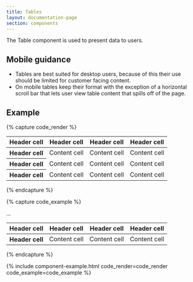 ```yaml
---
title: Tables
layout: documentation-page
section: components
---
```


The Table component is used to present data to users.

## Mobile guidance

- Tables are best suited for desktop users, because of this their use should be limited for customer facing content.
- On mobile tables keep their format with the exception of a horizontal scroll bar that lets user view table content that spills off of the page.

## Example

{% capture code_render %}
<div class="table-wrapper">
  <table class="table table-striped">
    <thead>
      <tr>
        <th scope="col">Header cell</th>
        <th scope="col">Header cell</th>
        <th scope="col">Header cell</th>
        <th scope="col">Header cell</th>
      </tr>
    </thead>
    <tbody>
      <tr>
        <th scope="row">Header cell</th>
        <td>Content cell</td>
        <td>Content cell</td>
        <td>Content cell</td>
      </tr>
      <tr>
        <th scope="row">Header cell</th>
        <td>Content cell</td>
        <td>Content cell</td>
        <td>Content cell</td>
      </tr>
      <tr>
        <th scope="row">Header cell</th>
        <td>Content cell</td>
        <td>Content cell</td>
        <td>Content cell</td>
      </tr>
    </tbody>
  </table>
</div>
{% endcapture %}

{% capture code_example %}
<div class="table-wrapper">
  <table class="table table-striped">
    <thead>
      <tr>
        <th scope="col">Header cell</th>
        <th scope="col">Header cell</th>
        <th scope="col">Header cell</th>
        <th scope="col">Header cell</th>
      </tr>
    </thead>
    <tbody>
      <tr>
        <th scope="row">Header cell</th>
        <td>Content cell</td>
        <td>Content cell</td>
        <td>Content cell</td>
      </tr>
        ...
    </tbody>
  </table>
</div>
{% endcapture %}

{% include component-example.html code_render=code_render code_example=code_example %}
